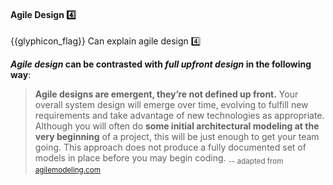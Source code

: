 <div id="title">

#### Agile Design :four:

</div>

<span id="prereqs"></span>

<span id="outcomes">{{glyphicon_flag}} Can explain agile design :four:</span>

<div id="body">

**_Agile design_ can be contrasted with _full upfront design_ in the following way**:

>**Agile designs are emergent, they’re not defined up front.** Your overall system design will emerge over time, evolving to fulfill new requirements and take advantage of new technologies as appropriate. Although you will often do **some initial architectural modeling at the very beginning** of a project, this will be just enough to get your team going. This approach does not produce a fully documented set of models in place before you may begin coding. <sub>-- adapted from [agilemodeling.com](http://agilemodeling.com/essays/agileDesign.htm)</sub>

</div>

<div id="extras">

<include src="exercises.md" />

</div>